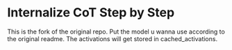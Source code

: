 # Internalize CoT Step by Step

This is the fork of the original repo. Put the model u wanna use according to the original readme. The activations will get stored in cached_activations.